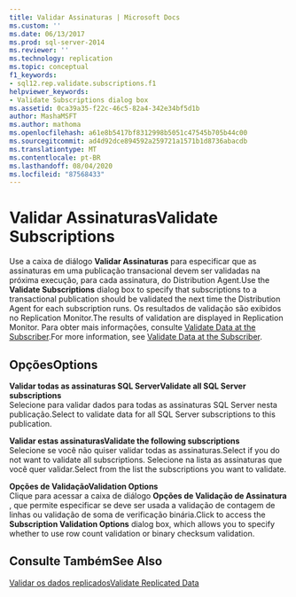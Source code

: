```yaml
---
title: Validar Assinaturas | Microsoft Docs
ms.custom: ''
ms.date: 06/13/2017
ms.prod: sql-server-2014
ms.reviewer: ''
ms.technology: replication
ms.topic: conceptual
f1_keywords:
- sql12.rep.validate.subscriptions.f1
helpviewer_keywords:
- Validate Subscriptions dialog box
ms.assetid: 0ca39a35-f22c-46c5-82a4-342e34bf5d1b
author: MashaMSFT
ms.author: mathoma
ms.openlocfilehash: a61e8b5417bf8312998b5051c47545b705b44c00
ms.sourcegitcommit: ad4d92dce894592a259721a1571b1d8736abacdb
ms.translationtype: MT
ms.contentlocale: pt-BR
ms.lasthandoff: 08/04/2020
ms.locfileid: "87568433"
---
```

# <a name="validate-subscriptions"></a><span data-ttu-id="4492b-102">Validar Assinaturas</span><span class="sxs-lookup"><span data-stu-id="4492b-102">Validate Subscriptions</span></span>
  <span data-ttu-id="4492b-103">Use a caixa de diálogo **Validar Assinaturas** para especificar que as assinaturas em uma publicação transacional devem ser validadas na próxima execução, para cada assinatura, do Distribution Agent.</span><span class="sxs-lookup"><span data-stu-id="4492b-103">Use the **Validate Subscriptions** dialog box to specify that subscriptions to a transactional publication should be validated the next time the Distribution Agent for each subscription runs.</span></span> <span data-ttu-id="4492b-104">Os resultados de validação são exibidos no Replication Monitor.</span><span class="sxs-lookup"><span data-stu-id="4492b-104">The results of validation are displayed in Replication Monitor.</span></span> <span data-ttu-id="4492b-105">Para obter mais informações, consulte [Validate Data at the Subscriber](validate-data-at-the-subscriber.md).</span><span class="sxs-lookup"><span data-stu-id="4492b-105">For more information, see [Validate Data at the Subscriber](validate-data-at-the-subscriber.md).</span></span>  
  
## <a name="options"></a><span data-ttu-id="4492b-106">Opções</span><span class="sxs-lookup"><span data-stu-id="4492b-106">Options</span></span>  
 <span data-ttu-id="4492b-107">**Validar todas as assinaturas SQL Server**</span><span class="sxs-lookup"><span data-stu-id="4492b-107">**Validate all SQL Server subscriptions**</span></span>  
 <span data-ttu-id="4492b-108">Selecione para validar dados para todas as assinaturas SQL Server nesta publicação.</span><span class="sxs-lookup"><span data-stu-id="4492b-108">Select to validate data for all SQL Server subscriptions to this publication.</span></span>  
  
 <span data-ttu-id="4492b-109">**Validar estas assinaturas**</span><span class="sxs-lookup"><span data-stu-id="4492b-109">**Validate the following subscriptions**</span></span>  
 <span data-ttu-id="4492b-110">Selecione se você não quiser validar todas as assinaturas.</span><span class="sxs-lookup"><span data-stu-id="4492b-110">Select if you do not want to validate all subscriptions.</span></span> <span data-ttu-id="4492b-111">Selecione na lista as assinaturas que você quer validar.</span><span class="sxs-lookup"><span data-stu-id="4492b-111">Select from the list the subscriptions you want to validate.</span></span>  
  
 <span data-ttu-id="4492b-112">**Opções de Validação**</span><span class="sxs-lookup"><span data-stu-id="4492b-112">**Validation Options**</span></span>  
 <span data-ttu-id="4492b-113">Clique para acessar a caixa de diálogo **Opções de Validação de Assinatura** , que permite especificar se deve ser usada a validação de contagem de linhas ou validação de soma de verificação binária.</span><span class="sxs-lookup"><span data-stu-id="4492b-113">Click to access the **Subscription Validation Options** dialog box, which allows you to specify whether to use row count validation or binary checksum validation.</span></span>  
  
## <a name="see-also"></a><span data-ttu-id="4492b-114">Consulte Também</span><span class="sxs-lookup"><span data-stu-id="4492b-114">See Also</span></span>  
 [<span data-ttu-id="4492b-115">Validar os dados replicados</span><span class="sxs-lookup"><span data-stu-id="4492b-115">Validate Replicated Data</span></span>](validate-data-at-the-subscriber.md)  
  
  
